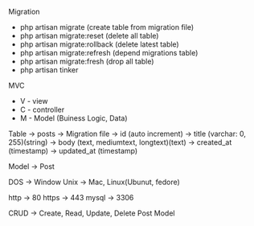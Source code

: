 Migration

-   php artisan migrate (create table from migration file)
-   php artisan migrate:reset (delete all table)
-   php artisan migrate:rollback (delete latest table)
-   php artisan migrate:refresh (depend migrations table)
-   php artisan migrate:fresh (drop all table)
-   php artisan tinker

MVC

-   V - view
-   C - controller
-   M - Model (Buiness Logic, Data)

Table -> posts -> Migration file
-> id (auto increment)
-> title (varchar: 0, 255)(string)
-> body (text, mediumtext, longtext)(text)
-> created_at (timestamp)
-> updated_at (timestamp)

Model -> Post

DOS -> Window
Unix -> Mac, Linux(Ubunut, fedore)

http -> 80
https -> 443
mysql -> 3306

CRUD -> Create, Read, Update, Delete
Post Model
